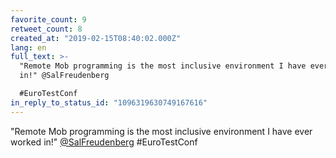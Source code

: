 ```yaml
---
favorite_count: 9
retweet_count: 8
created_at: "2019-02-15T08:40:02.000Z"
lang: en
full_text: >-
  "Remote Mob programming is the most inclusive environment I have ever worked
  in!" @SalFreudenberg 

  #EuroTestConf
in_reply_to_status_id: "1096319630749167616"
---
```


"Remote Mob programming is the most inclusive environment I have ever worked
in!" [@SalFreudenberg](https://twitter.com/SalFreudenberg) #EuroTestConf
